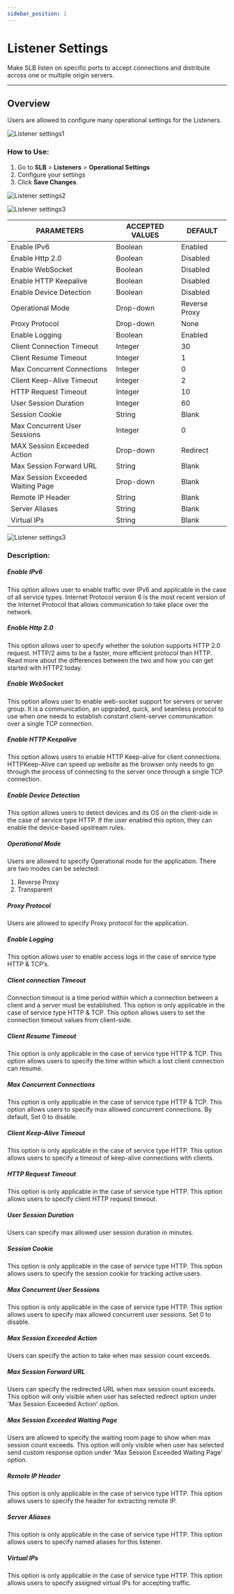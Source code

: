 ```yaml
---
sidebar_position: 1
---
```


# Listener Settings
Make SLB listen on specific ports to accept connections and distribute across one or multiple origin servers.

---

## Overview

Users are allowed to configure many operational settings for the Listeners.

![Listener settings1](/img/adc/v8/listener_settings_1.png)

### How to Use:

1. Go to **SLB** > **Listeners** > **Operational Settings**
2. Configure your settings
3. Click **Save Changes**.

![Listener settings2](/img/adc/v8/listeners_settings_2.png)

![Listener settings3](/img/adc/v8/listeners_settings_3.png)

| PARAMETERS                   | ACCEPTED VALUES | DEFAULT  |
|------------------------------|-----------------|----------|
| Enable IPv6                  | Boolean         | Enabled  |
| Enable Http 2.0              | Boolean         | Disabled |
| Enable WebSocket             | Boolean         | Disabled |
| Enable HTTP Keepalive        | Boolean         | Disabled |
| Enable Device Detection      | Boolean         | Disabled |
| Operational Mode             | Drop-down       | Reverse Proxy |
| Proxy Protocol               | Drop-down       | None     |
| Enable Logging               | Boolean         | Enabled  |
| Client Connection Timeout    | Integer         | 30       |
| Client Resume Timeout        | Integer         | 1        |
| Max Concurrent Connections   | Integer         | 0        |
| Client Keep-Alive Timeout    | Integer         | 2        |
| HTTP Request Timeout         | Integer         | 10       |
| User Session Duration        | Integer         | 60       |
| Session Cookie               | String          | Blank    |
| Max Concurrent User Sessions | Integer         | 0        |
| MAX Session Exceeded Action  | Drop-down       | Redirect |
| Max Session Forward URL      | String          | Blank    |
| Max Session Exceeded Waiting Page | Drop-down  | Blank
| Remote IP Header             | String          | Blank    |
| Server Aliases               | String          | Blank    |
| Virtual IPs                  | String          | Blank    |

![Listener settings3](/img/adc/v8/listeners_settings_4.png)

### Description:

##### **Enable IPv6**

This option allows user to enable traffic over IPv6 and applicable in the case of all service types. Internet Protocol version 6 is the most recent version of the Internet Protocol that allows communication to take place over the network.

##### **Enable Http 2.0**

This option allows user to specify whether the solution supports HTTP 2.0 request. HTTP/2 aims to be a faster, more efficient protocol than HTTP. Read more about the differences between the two and how you can get started with HTTP2 today.

##### ***Enable WebSocket***

This option allows user to enable web-socket support for servers or server group. It is a communication, an upgraded, quick, and seamless protocol to use when one needs to establish constant client-server communication over a single TCP connection.

##### **Enable HTTP Keepalive**

This option allows users to enable HTTP Keep-alive for client connections. HTTPKeep-Alive can speed up website as the browser only needs to go through the process of connecting to the server once through a single TCP connection.

##### **Enable Device Detection**

This option allows users to detect devices and its OS on the client-side in the case of service type HTTP. If the user enabled this option, they can enable the device-based upstream rules.

##### **Operational Mode**

Users are allowed to specify Operational mode for the application. There are two modes can be selected:
1. Reverse Proxy 
2. Transparent

##### **Proxy Protocol**

Users are allowed to specify Proxy protocol for the application.

##### **Enable Logging**

This option allows user to enable access logs in the case of service type HTTP & TCP’s.

##### **Client connection Timeout**

Connection timeout is a time period within which a connection between a client and a server must be established. This option is only applicable in the case of service type HTTP & TCP. This option allows users to set the connection timeout values from client-side.

##### **Client Resume Timeout**

This option is only applicable in the case of service type HTTP & TCP. This option allows users to specify the time within which a lost client connection can resume.

##### **Max Concurrent Connections**

This option is only applicable in the case of service type HTTP & TCP. This option allows users to specify max allowed concurrent connections. By default, Set 0 to disable.

##### **Client Keep-Alive Timeout**

This option is only applicable in the case of service type HTTP. This option allows users to specify a timeout of keep-alive connections with clients.

##### **HTTP Request Timeout**

This option is only applicable in the case of service type HTTP. This option allows users to specify client HTTP request timeout.

##### **User Session Duration**

Users can specify max allowed user session duration in minutes.

##### **Session Cookie**

This option is only applicable in the case of service type HTTP. This option allows users to specify the session cookie for tracking active users.

##### **Max Concurrent User Sessions**

This option is only applicable in the case of service type HTTP. This option allows users to specify max allowed concurrent user sessions. Set 0 to disable.

##### **Max Session Exceeded Action**

Users can specify the action to take when max session count exceeds.

##### **Max Session Forward URL**

Users can specify the redirected URL when max session count exceeds. This option will only visible when user has selected redirect option under 'Max Session Exceeded Action' option.

##### **Max Session Exceeded Waiting Page**

Users are allowed to specify the waiting room page to show when max session count exceeds. This option will only visible when user has selected send custom response option under 'Max Session Exceeded Waiting Page' option.

##### **Remote IP Header**

This option is only applicable in the case of service type HTTP. This option allows users to specify the header for extracting remote IP.

##### **Server Aliases**

This option is only applicable in the case of service type HTTP. This option allows users to specify named aliases for this listener.

##### **Virtual IPs**

This option is only applicable in the case of service type HTTP. This option allows users to specify assigned virtual IPs for accepting traffic.